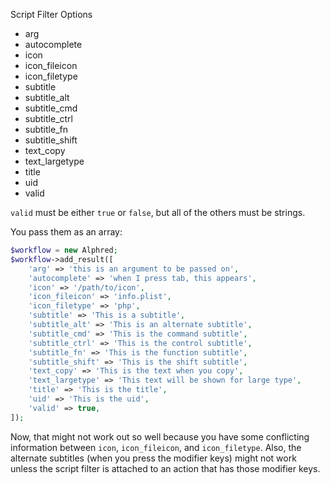 
Script Filter Options
* arg
* autocomplete
* icon
* icon_fileicon
* icon_filetype
* subtitle
* subtitle_alt
* subtitle_cmd
* subtitle_ctrl
* subtitle_fn
* subtitle_shift
* text_copy
* text_largetype
* title
* uid
* valid

`valid` must be either `true` or `false`, but all of the others must be strings.

You pass them as an array:
````php
$workflow = new Alphred;
$workflow->add_result([
	'arg' => 'this is an argument to be passed on',
	'autocomplete' => 'when I press tab, this appears',
	'icon' => '/path/to/icon',
	'icon_fileicon' => 'info.plist',
	'icon_filetype' => 'php',
	'subtitle' => 'This is a subtitle',
	'subtitle_alt' => 'This is an alternate subtitle',
	'subtitle_cmd' => 'This is the command subtitle',
	'subtitle_ctrl' => 'This is the control subtitle',
	'subtitle_fn' => 'This is the function subtitle',
	'subtitle_shift' => 'This is the shift subtitle',
	'text_copy' => 'This is the text when you copy',
	'text_largetype' => 'This text will be shown for large type',
	'title' => 'This is the title',
	'uid' => 'This is the uid',
	'valid' => true,
]);
````
Now, that might not work out so well because you have some conflicting information between `icon`, `icon_fileicon`, and `icon_filetype`. Also, the alternate subtitles (when you press the modifier keys) might not work unless the script filter is attached to an action that has those modifier keys.